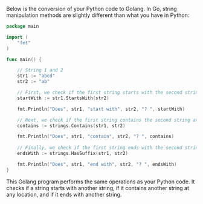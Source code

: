 Below is the conversion of your Python code to Golang. In Go, string manipulation methods are slightly different than what you have in Python:

```go
package main

import (
	"fmt"
)

func main() {

    // String 1 and 2 
	str1 := "abcd"
	str2 := "ab"

    // First, we check if the first string starts with the second string.
	startWith := str1.StartsWith(str2)

	fmt.Println("Does", str1, "start with", str2, "? ", startWith)

    // Next, we check if the first string contains the second string at any location.
	contains := strings.Contains(str1, str2)

	fmt.Println("Does", str1, "contain", str2, "? ", contains)
	
    // Finally, we check if the first string ends with the second string. 
	endsWith := strings.HasSuffix(str1, str2)

	fmt.Println("Does", str1, "end with", str2, "? ", endsWith)
}
```
This Golang program performs the same operations as your Python code. It checks if a string starts with another string, if it contains another string at any location, and if it ends with another string.
